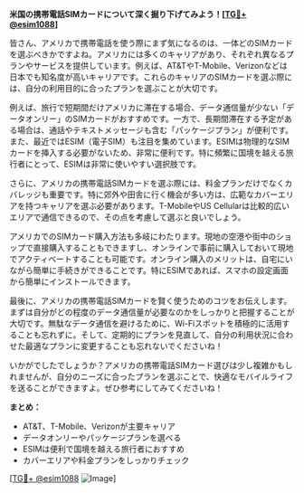 **米国の携帯電話SIMカードについて深く掘り下げてみよう！[[TG💪+ @esim1088](https://t.me/s/esim1088)]**

皆さん、アメリカで携帯電話を使う際にまず気になるのは、一体どのSIMカードを選ぶべきかですよね。アメリカには多くのキャリアがあり、それぞれ異なるプランやサービスを提供しています。例えば、AT&TやT-Mobile、Verizonなどは日本でも知名度が高いキャリアです。これらのキャリアのSIMカードを選ぶ際には、自分の利用目的に合ったプランを選ぶことが大切です。

例えば、旅行で短期間だけアメリカに滞在する場合、データ通信量が少ない「データオンリー」のSIMカードがおすすめです。一方で、長期間滞在する予定がある場合は、通話やテキストメッセージも含む「パッケージプラン」が便利です。また、最近ではESIM（電子SIM）も注目を集めています。ESIMは物理的なSIMカードを挿入する必要がないため、非常に便利です。特に頻繁に国境を越える旅行者にとって、ESIMは非常に使いやすい選択肢です。

さらに、アメリカの携帯電話SIMカードを選ぶ際には、料金プランだけでなくカバレッジも重要です。特に郊外や田舎に行く機会が多い方は、広範なカバーエリアを持つキャリアを選ぶ必要があります。T-MobileやUS Cellularは比較的広いエリアで通信できるので、その点を考慮して選ぶと良いでしょう。

アメリカでのSIMカード購入方法も多岐にわたります。現地の空港や街中のショップで直接購入することもできますし、オンラインで事前に購入しておいて現地でアクティベートすることも可能です。オンライン購入のメリットは、自宅にいながら簡単に手続きができることです。特にESIMであれば、スマホの設定画面から簡単にインストールできます。

最後に、アメリカの携帯電話SIMカードを賢く使うためのコツをお伝えします。まずは自分がどの程度のデータ通信量が必要なのかをしっかりと把握することが大切です。無駄なデータ通信を避けるために、Wi-Fiスポットを積極的に活用することも忘れずに。そして、定期的にプランを見直して、自分の利用状況に合わせた最適なプランに変更することも忘れないでくださいね！

いかがでしたでしょうか？アメリカの携帯電話SIMカード選びは少し複雑かもしれませんが、自分のニーズに合ったプランを選ぶことで、快適なモバイルライフを送ることができますよ。ぜひ参考にしてみてくださいね！

**まとめ：**
- AT&T、T-Mobile、Verizonが主要キャリア
- データオンリーやパッケージプランを選べる
- ESIMは便利で国境を越える旅行者におすすめ
- カバーエリアや料金プランをしっかりチェック

[[TG💪+ @esim1088](https://t.me/s/esim1088) ![Image](https://i.postimg.cc/Y0z9fWf4/image.png)]